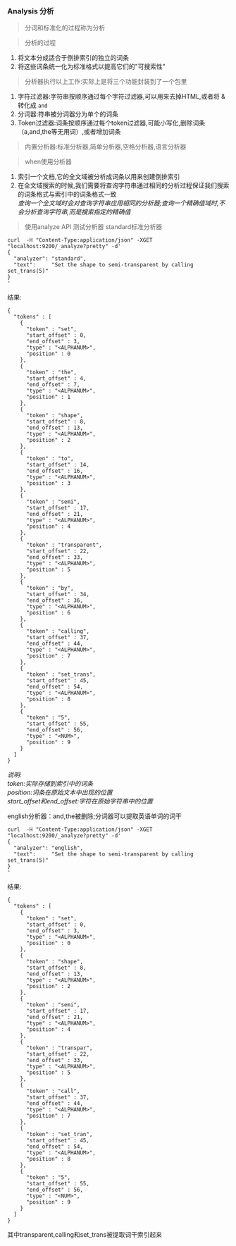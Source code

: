 ### Analysis 分析
> 分词和标准化的过程称为分析

> 分析的过程
1. 将文本分成适合于倒排索引的独立的词条 
2. 将这些词条统一化为标准格式以提高它们的"可搜索性"

> 分析器执行以上工作:实际上是将三个功能封装到了一个包里
1. 字符过滤器:字符串按顺序通过每个字符过滤器,可以用来去掉HTML,或者将 & 转化成 `and`
2. 分词器:符串被分词器分为单个的词条
3. Token过滤器:词条按顺序通过每个token过滤器,可能小写化,删除词条（a,and,the等无用词）,或者增加词条

> 内置分析器:标准分析器,简单分析器,空格分析器,语言分析器

> when使用分析器
1. 索引一个文档,它的全文域被分析成词条以用来创建倒排索引  
2. 在全文域搜索的时候,我们需要将查询字符串通过相同的分析过程保证我们搜索的词条格式与索引中的词条格式一致  
*查询一个全文域时会对查询字符串应用相同的分析器;查询一个精确值域时,不会分析查询字符串,而是搜索指定的精确值*

> 使用analyze API 测试分析器
standard标准分析器
```
curl  -H "Content-Type:application/json" -XGET "localhost:9200/_analyze?pretty" -d'
{
  "analyzer": "standard",
  "text":     "Set the shape to semi-transparent by calling set_trans(5)"
}
'
```
结果:
```
{
  "tokens" : [
    {
      "token" : "set",
      "start_offset" : 0,
      "end_offset" : 3,
      "type" : "<ALPHANUM>",
      "position" : 0
    },
    {
      "token" : "the",
      "start_offset" : 4,
      "end_offset" : 7,
      "type" : "<ALPHANUM>",
      "position" : 1
    },
    {
      "token" : "shape",
      "start_offset" : 8,
      "end_offset" : 13,
      "type" : "<ALPHANUM>",
      "position" : 2
    },
    {
      "token" : "to",
      "start_offset" : 14,
      "end_offset" : 16,
      "type" : "<ALPHANUM>",
      "position" : 3
    },
    {
      "token" : "semi",
      "start_offset" : 17,
      "end_offset" : 21,
      "type" : "<ALPHANUM>",
      "position" : 4
    },
    {
      "token" : "transparent",
      "start_offset" : 22,
      "end_offset" : 33,
      "type" : "<ALPHANUM>",
      "position" : 5
    },
    {
      "token" : "by",
      "start_offset" : 34,
      "end_offset" : 36,
      "type" : "<ALPHANUM>",
      "position" : 6
    },
    {
      "token" : "calling",
      "start_offset" : 37,
      "end_offset" : 44,
      "type" : "<ALPHANUM>",
      "position" : 7
    },
    {
      "token" : "set_trans",
      "start_offset" : 45,
      "end_offset" : 54,
      "type" : "<ALPHANUM>",
      "position" : 8
    },
    {
      "token" : "5",
      "start_offset" : 55,
      "end_offset" : 56,
      "type" : "<NUM>",
      "position" : 9
    }
  ]
}
```
*说明:  
token:实际存储到索引中的词条    
position:词条在原始文本中出现的位置    
start_offset和end_offset:字符在原始字符串中的位置*

english分析器：and,the被删除;分词器可以提取英语单词的词干
```
curl  -H "Content-Type:application/json" -XGET "localhost:9200/_analyze?pretty" -d'
{
  "analyzer": "english",
  "text":     "Set the shape to semi-transparent by calling set_trans(5)"
}
'
```
结果:
```
{
  "tokens" : [
    {
      "token" : "set",
      "start_offset" : 0,
      "end_offset" : 3,
      "type" : "<ALPHANUM>",
      "position" : 0
    },
    {
      "token" : "shape",
      "start_offset" : 8,
      "end_offset" : 13,
      "type" : "<ALPHANUM>",
      "position" : 2
    },
    {
      "token" : "semi",
      "start_offset" : 17,
      "end_offset" : 21,
      "type" : "<ALPHANUM>",
      "position" : 4
    },
    {
      "token" : "transpar",
      "start_offset" : 22,
      "end_offset" : 33,
      "type" : "<ALPHANUM>",
      "position" : 5
    },
    {
      "token" : "call",
      "start_offset" : 37,
      "end_offset" : 44,
      "type" : "<ALPHANUM>",
      "position" : 7
    },
    {
      "token" : "set_tran",
      "start_offset" : 45,
      "end_offset" : 54,
      "type" : "<ALPHANUM>",
      "position" : 8
    },
    {
      "token" : "5",
      "start_offset" : 55,
      "end_offset" : 56,
      "type" : "<NUM>",
      "position" : 9
    }
  ]
}
```
其中transparent,calling和set_trans被提取词干索引起来

